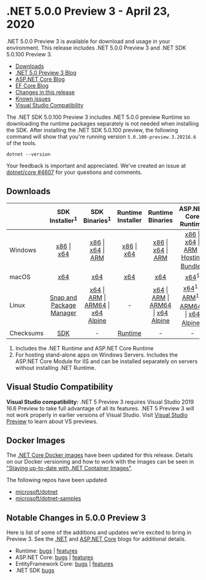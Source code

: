 # .NET 5.0.0 Preview 3 - April 23, 2020

.NET 5.0.0 Preview 3 is available for download and usage in your environment. This release includes .NET 5.0.0 Preview 3 and .NET SDK 5.0.100 Preview 3.

* [Downloads](https://dotnet.microsoft.com/download/dotnet/5.0)
* [.NET 5.0 Preview 3 Blog][dotnet-blog]
* [ASP.NET Core Blog][aspnet-blog]
* [EF Core Blog][ef-blog]
* [Changes in this release](#notable-changes-in-500-preview-3)
* [Known issues](../5.0-known-issues.md)
* [Visual Studio Compatibility](#visual-studio-compatibility)

The .NET SDK 5.0.100 Preview 3 includes .NET 5.0.0 preview Runtime so downloading the runtime packages separately is not needed when installing the SDK. After installing the .NET SDK 5.0.100 preview, the following command will show that you're running version `5.0.100-preview.3.20216.6` of the tools.

`dotnet --version`

Your feedback is important and appreciated. We've created an issue at [dotnet/core #4607](https://github.com/dotnet/core/issues/4607) for your questions and comments.

## Downloads

|           | SDK Installer<sup>1</sup>                        | SDK Binaries<sup>1</sup>                 | Runtime Installer                                        | Runtime Binaries                                 | ASP.NET Core Runtime           |
| --------- | :------------------------------------------:     | :----------------------:                 | :---------------------------:                            | :-------------------------:                      | :-----------------:            |
| Windows   | [x86][dotnet-sdk-win-x86.exe] \| [x64][dotnet-sdk-win-x64.exe] | [x86][dotnet-sdk-win-x86.zip] \| [x64][dotnet-sdk-win-x64.zip] \| [ARM][dotnet-sdk-win-arm.zip] | [x86][dotnet-runtime-win-x86.exe] \| [x64][dotnet-runtime-win-x64.exe] | [x86][dotnet-runtime-win-x86.zip] \| [x64][dotnet-runtime-win-x64.zip] \| [ARM][dotnet-runtime-win-arm.zip]  | [x86][aspnetcore-runtime-win-x86.exe] \| [x64][aspnetcore-runtime-win-x64.exe] \| [ARM][aspnetcore-runtime-win-arm.zip] \|<br/> [Hosting Bundle][dotnet-hosting-win.exe]<sup>2</sup> |
| macOS     | [x64][dotnet-sdk-osx-x64.pkg]  | [x64][dotnet-sdk-osx-x64.tar.gz]     | [x64][dotnet-runtime-osx-x64.pkg] | [x64][dotnet-runtime-osx-x64.tar.gz] | [x64][aspnetcore-runtime-osx-x64.tar.gz]<sup>1</sup>
| Linux     | [Snap and Package Manager](5.0.0-preview.3-install-instructions.md)  | [x64][dotnet-sdk-linux-x64.tar.gz] \| [ARM][dotnet-sdk-linux-arm.tar.gz] \| [ARM64][dotnet-sdk-linux-arm64.tar.gz] \| [x64 Alpine][dotnet-sdk-linux-musl-x64.tar.gz] | - | [x64][dotnet-runtime-linux-x64.tar.gz] \| [ARM][dotnet-runtime-linux-arm.tar.gz] \| [ARM64][dotnet-runtime-linux-arm64.tar.gz] \| [x64 Alpine][dotnet-runtime-linux-musl-x64.tar.gz] | [x64][aspnetcore-runtime-linux-x64.tar.gz]<sup>1</sup>  \| [ARM][aspnetcore-runtime-linux-arm.tar.gz]<sup>1</sup> \| [ARM64][aspnetcore-runtime-linux-arm64.tar.gz]<sup>1</sup> \| [x64 Alpine][aspnetcore-runtime-linux-musl-x64.tar.gz]<sup>1</sup> |
| Checksums | [SDK][checksums-sdk]                             | -                                        | [Runtime][checksums-runtime]                             | - | - |

1. Includes the .NET Runtime and ASP.NET Core Runtime
2. For hosting stand-alone apps on Windows Servers. Includes the ASP.NET Core Module for IIS and can be installed separately on servers without installing .NET Runtime.

## Visual Studio Compatibility

**Visual Studio compatibility:** .NET 5 Preview 3 requires Visual Studio 2019 16.6 Preview to take full advantage of all its features. .NET 5 Preview 3 will not work properly in earlier versions of Visual Studio. Visit [Visual Studio Preview](https://visualstudio.microsoft.com/vs/preview/) to learn about VS previews.

## Docker Images

The [.NET Core Docker images](https://hub.docker.com/r/microsoft/dotnet/) have been updated for this release. Details on our Docker versioning and how to work with the images can be seen in ["Staying up-to-date with .NET Container Images"](https://devblogs.microsoft.com/dotnet/staying-up-to-date-with-net-container-images/).

The following repos have been updated

* [microsoft/dotnet](https://hub.docker.com/r/microsoft/dotnet)
* [microsoft/dotnet-samples](https://hub.docker.com/r/microsoft/dotnet-samples)

## Notable Changes in 5.0.0 Preview 3

Here is list of some of the additions and updates we're excited to bring in Preview 3. See the [.NET][dotnet-blog] and [ASP.NET Core][aspnet-blog] blogs for additional details.

* Runtime: [bugs][runtime_bugs] | [features][runtime_features]
* ASP.NET Core: [bugs][aspnet_bugs] | [features][aspnet_features]
* EntityFramework Core: [bugs][ef_bugs] | [features][ef_features]
* .NET SDK [bugs][sdk_bugs]

[blob-runtime]: https://dotnetcli.blob.core.windows.net/dotnet/Runtime/
[blob-sdk]: https://dotnetcli.blob.core.windows.net/dotnet/Sdk/
[release-notes]: https://github.com/dotnet/core/blob/main/release-notes/5.0/preview/5.0.0-preview.3.md

[checksums-runtime]: https://dotnetcli.blob.core.windows.net/dotnet/checksums/5.0.0-preview.3-sha.txt
[checksums-sdk]: https://dotnetcli.blob.core.windows.net/dotnet/checksums/5.0.0-preview.3-sha.txt

[linux-install]: https://learn.microsoft.com/dotnet/core/install/linux
[linux-setup]: https://github.com/dotnet/core/blob/main/Documentation/linux-setup.md

[dotnet-blog]: https://devblogs.microsoft.com/dotnet/announcing-net-5-0-preview-3/
[aspnet-blog]: https://devblogs.microsoft.com/aspnet/asp-net-core-updates-in-net-5-preview-3/
[ef-blog]: https://devblogs.microsoft.com/dotnet/announcing-entity-framework-core-5-0-preview-3/
[ef_bugs]: https://github.com/dotnet/efcore/issues?q=is%3Aissue+milestone%3A5.0.0-preview3+is%3Aclosed+label%3Atype-bug+is%3Aclosed
[ef_features]: https://github.com/dotnet/efcore/issues?q=is%3Aissue+milestone%3A5.0.0-preview3+is%3Aclosed+label%3Atype-enhancement+is%3Aclosed

[aspnet_bugs]: https://github.com/aspnet/AspNetCore/issues?q=is%3Aissue+milestone%3A5.0.0-preview3+label%3ADone+label%3Abug+is%3Aclosed
[aspnet_features]: https://github.com/aspnet/AspNetCore/issues?q=is%3Aissue+milestone%3A5.0.0-preview3+label%3ADone+label%3Aenhancement+is%3Aclosed
[runtime_bugs]: https://github.com/dotnet/runtime/issues?utf8=%E2%9C%93&q=is%3Aissue+milestone%3A5.0+label%3Abug+is%3Aclosed
[runtime_features]: https://github.com/dotnet/runtime/issues?q=is%3Aissue+milestone%3A5.0+label%3Aenhancement+is%3Aclosed

[sdk_bugs]: https://github.com/dotnet/sdk/issues?q=is%3Aissue+is%3Aclosed+milestone%3A5.0.1xx+is%3Aclosed


[//]: # ( Runtime 5.0.0-preview.3.20214.6)
[dotnet-runtime-linux-arm.tar.gz]: https://download.visualstudio.microsoft.com/download/pr/ca8f37c7-b5b2-450b-9469-b2941861df64/c722ff6e03c6c8f276faf391c7a8bae4/dotnet-runtime-5.0.0-preview.3.20214.6-linux-arm.tar.gz
[dotnet-runtime-linux-arm64.tar.gz]: https://download.visualstudio.microsoft.com/download/pr/56f1893f-d059-4825-ad3f-488859fb86d7/022976b07c9b8bfc9e650c95fc3b91be/dotnet-runtime-5.0.0-preview.3.20214.6-linux-arm64.tar.gz
[dotnet-runtime-linux-musl-arm64.tar.gz]: https://download.visualstudio.microsoft.com/download/pr/858f5b65-8b2c-4ab1-9769-7fec5b38c8a1/44a1c0f6131e44f21425076ac295a41b/dotnet-runtime-5.0.0-preview.3.20214.6-linux-musl-arm64.tar.gz
[dotnet-runtime-linux-musl-x64.tar.gz]: https://download.visualstudio.microsoft.com/download/pr/d5f23cce-759b-44c7-a456-a668d855b506/3dd2f633b763236a6bcb7d4bf63f1ec0/dotnet-runtime-5.0.0-preview.3.20214.6-linux-musl-x64.tar.gz
[dotnet-runtime-linux-x64.tar.gz]: https://download.visualstudio.microsoft.com/download/pr/038fae85-6953-4518-adc6-55038ccf1c33/ccf2b3e7ba7ebe4da8b35c91eede7d6a/dotnet-runtime-5.0.0-preview.3.20214.6-linux-x64.tar.gz
[dotnet-runtime-osx-x64.pkg]: https://download.visualstudio.microsoft.com/download/pr/de092180-43f4-4f89-b72c-a149aa86caf4/d603d2b043ae80556f1239946140471a/dotnet-runtime-5.0.0-preview.3.20214.6-osx-x64.pkg
[dotnet-runtime-osx-x64.tar.gz]: https://download.visualstudio.microsoft.com/download/pr/933ae6ba-87e0-4d25-86b8-51ae5a7c709e/7849e0ef58f691fce783ed5e00001833/dotnet-runtime-5.0.0-preview.3.20214.6-osx-x64.tar.gz
[dotnet-runtime-win-arm.zip]: https://download.visualstudio.microsoft.com/download/pr/a4deeca3-1c0c-40c5-8225-163f7ae7e5e5/a18293ed8f7329f99ffca364a9a86107/dotnet-runtime-5.0.0-preview.3.20214.6-win-arm.zip
[dotnet-runtime-win-arm64.zip]: https://download.visualstudio.microsoft.com/download/pr/6a69b58d-7aa2-4b11-b679-762b0cc48427/cf23f3f6a78c36936a486d8d35a3e105/dotnet-runtime-5.0.0-preview.3.20214.6-win-arm64.zip
[dotnet-runtime-win-x64.exe]: https://download.visualstudio.microsoft.com/download/pr/138d840f-5583-4f3d-bd79-05f0ff719cc9/5cfa84f529bf0227427beda07c74d7f7/dotnet-runtime-5.0.0-preview.3.20214.6-win-x64.exe
[dotnet-runtime-win-x64.zip]: https://download.visualstudio.microsoft.com/download/pr/bbd5a03c-0a4e-4530-947f-eb4f44eb30f4/34f0574dbe0525a1073e4b7c83c340bb/dotnet-runtime-5.0.0-preview.3.20214.6-win-x64.zip
[dotnet-runtime-win-x86.exe]: https://download.visualstudio.microsoft.com/download/pr/020c789e-510a-4c61-8614-18f48272cc89/097461f8baa43cc90d1507460cb75ed0/dotnet-runtime-5.0.0-preview.3.20214.6-win-x86.exe
[dotnet-runtime-win-x86.zip]: https://download.visualstudio.microsoft.com/download/pr/8d0c54d3-f87b-42f8-904e-ac7a093f3a00/677c2cc203a451eb31cf8a461440c428/dotnet-runtime-5.0.0-preview.3.20214.6-win-x86.zip

[//]: # ( WindowsDesktop 5.0.0-preview.3.20214.2)
[windowsdesktop-runtime-win-x64.exe]: https://download.visualstudio.microsoft.com/download/pr/3d928a84-9d22-44e2-b273-c0ba24d95018/7f168212264a949c0f3799cf450f0a14/windowsdesktop-runtime-5.0.0-preview.3.20214.2-win-x64.exe
[windowsdesktop-runtime-win-x86.exe]: https://download.visualstudio.microsoft.com/download/pr/39d51d83-8b69-4b8b-8fd2-8ea451fc743e/dd667944896af153df70036bd9323fef/windowsdesktop-runtime-5.0.0-preview.3.20214.2-win-x86.exe

[//]: # ( ASP 5.0.0-preview.3.20215.14)
[aspnetcore-runtime-linux-arm.tar.gz]: https://download.visualstudio.microsoft.com/download/pr/ffbb2903-bd07-47e0-aa7d-9264c942cc38/9937a6b2cf97e16f878f4f3feb874479/aspnetcore-runtime-5.0.0-preview.3.20215.14-linux-arm.tar.gz
[aspnetcore-runtime-linux-arm64.tar.gz]: https://download.visualstudio.microsoft.com/download/pr/0d7fdf8a-9163-4044-8626-a0e83bf2a4d9/a02834ce1a5f88021e0c764ccef582c1/aspnetcore-runtime-5.0.0-preview.3.20215.14-linux-arm64.tar.gz
[aspnetcore-runtime-linux-musl-arm64.tar.gz]: https://download.visualstudio.microsoft.com/download/pr/f2bbffd9-83c3-4ad0-aabd-0f6a54b720d4/a6b5f14b44aaf5abb6dea3ad9e88b7d5/aspnetcore-runtime-5.0.0-preview.3.20215.14-linux-musl-arm64.tar.gz
[aspnetcore-runtime-linux-musl-x64.tar.gz]: https://download.visualstudio.microsoft.com/download/pr/20473703-695e-45c5-b5f3-7d307d3e1aa5/e09ef05ba456f3968d5cff24ceff3358/aspnetcore-runtime-5.0.0-preview.3.20215.14-linux-musl-x64.tar.gz
[aspnetcore-runtime-linux-x64.tar.gz]: https://download.visualstudio.microsoft.com/download/pr/76655cff-bf24-4445-a4af-9dbca1f00e86/4366686af0585397f290d27a042a1449/aspnetcore-runtime-5.0.0-preview.3.20215.14-linux-x64.tar.gz
[aspnetcore-runtime-osx-x64.tar.gz]: https://download.visualstudio.microsoft.com/download/pr/dcf33838-366b-45c9-9db5-8ae6d59c1433/afa19a627e073b7f7e26c740ba56f352/aspnetcore-runtime-5.0.0-preview.3.20215.14-osx-x64.tar.gz
[aspnetcore-runtime-win-arm.zip]: https://download.visualstudio.microsoft.com/download/pr/64048ca3-4b02-422a-a8aa-e088b7dd521c/b7007855d06ccba94111e8bccdd8e968/aspnetcore-runtime-5.0.0-preview.3.20215.14-win-arm.zip
[aspnetcore-runtime-win-x64.exe]: https://download.visualstudio.microsoft.com/download/pr/389a714a-d6e9-4e2d-a78c-04e45ed12e17/7cfbdf77fc2a0dc1dbdf2bd0985e5199/aspnetcore-runtime-5.0.0-preview.3.20215.14-win-x64.exe
[aspnetcore-runtime-win-x64.zip]: https://download.visualstudio.microsoft.com/download/pr/7683a95e-1336-4f8b-a3a0-21f6dab44138/9248f166869d1906a6e37a80e81b7b16/aspnetcore-runtime-5.0.0-preview.3.20215.14-win-x64.zip
[aspnetcore-runtime-win-x86.exe]: https://download.visualstudio.microsoft.com/download/pr/f309e08f-d2f6-46a4-92bf-09cc20475884/06fd23949d41b46fcb76e3ee60c3c4e2/aspnetcore-runtime-5.0.0-preview.3.20215.14-win-x86.exe
[aspnetcore-runtime-win-x86.zip]: https://download.visualstudio.microsoft.com/download/pr/cf56d473-8868-41c2-b86f-14c7b0ae56ef/4c54b358bdb5f86ca77df4a3a79d0f59/aspnetcore-runtime-5.0.0-preview.3.20215.14-win-x86.zip
[dotnet-hosting-win.exe]: https://download.visualstudio.microsoft.com/download/pr/f84dffc7-f825-47d4-aad5-f3af1444ecc1/935d1397344d5179cf210787d6435c44/dotnet-hosting-5.0.0-preview.3.20215.14-win.exe

[//]: # ( SDK 5.0.100-preview.3.20216.6 )
[dotnet-sdk-linux-arm.tar.gz]: https://download.visualstudio.microsoft.com/download/pr/58276f20-1ff1-49e7-afbd-fcc6a20acf56/18aacff58da12a91e691036be7ef8063/dotnet-sdk-5.0.100-preview.3.20216.6-linux-arm.tar.gz
[dotnet-sdk-linux-arm64.tar.gz]: https://download.visualstudio.microsoft.com/download/pr/67d8e63e-753d-4900-997f-b332bb63b025/303b7ac855985d077056ef4552f4a4e9/dotnet-sdk-5.0.100-preview.3.20216.6-linux-arm64.tar.gz
[dotnet-sdk-linux-musl-x64.tar.gz]: https://download.visualstudio.microsoft.com/download/pr/a9d2501d-4089-4255-9d5c-e94e1ec6532c/9abb1d2998427fa23701649a7b1b1513/dotnet-sdk-5.0.100-preview.3.20216.6-linux-musl-x64.tar.gz
[dotnet-sdk-linux-x64.tar.gz]: https://download.visualstudio.microsoft.com/download/pr/7ceba34e-5d50-4b23-b326-0a7d02b4decd/62dd73db9be67127a5645ef0efb0bba4/dotnet-sdk-5.0.100-preview.3.20216.6-linux-x64.tar.gz
[dotnet-sdk-osx-x64.pkg]: https://download.visualstudio.microsoft.com/download/pr/3fa9a36e-907c-4d7a-a98a-e50ad0aa4990/ff63364b94e98687d5933c1b9a50a5d0/dotnet-sdk-5.0.100-preview.3.20216.6-osx-x64.pkg
[dotnet-sdk-osx-x64.tar.gz]: https://download.visualstudio.microsoft.com/download/pr/4b8fe806-7a65-43e8-889d-215999715bbf/22005a4af0c34e257e652dbe39d3661f/dotnet-sdk-5.0.100-preview.3.20216.6-osx-x64.tar.gz
[dotnet-sdk-win-arm.zip]: https://download.visualstudio.microsoft.com/download/pr/585c7f99-1d47-4422-8e74-4beb2809e9c7/531e64c80bfa9937ad5a3e19f78847c0/dotnet-sdk-5.0.100-preview.3.20216.6-win-arm.zip
[dotnet-sdk-win-x64.exe]: https://download.visualstudio.microsoft.com/download/pr/848d5ef2-81ca-43ff-81f7-6b6e9e38c186/e3462954d7cd7ac54e40d45b9d07d9c9/dotnet-sdk-5.0.100-preview.3.20216.6-win-x64.exe
[dotnet-sdk-win-x64.zip]: https://download.visualstudio.microsoft.com/download/pr/5d93d786-1442-4479-868d-5d3b4175b160/b7629a4cd3f95cb0a2d7b202537fdc2d/dotnet-sdk-5.0.100-preview.3.20216.6-win-x64.zip
[dotnet-sdk-win-x86.exe]: https://download.visualstudio.microsoft.com/download/pr/ed38b46c-2373-4e81-aab9-18a7f727685e/018f9be726039087d1654b055c2eb641/dotnet-sdk-5.0.100-preview.3.20216.6-win-x86.exe
[dotnet-sdk-win-x86.zip]: https://download.visualstudio.microsoft.com/download/pr/be4d30a2-9cb9-43d0-b5a7-b6ba63d77bbe/f77ee9cd22084283dd23762b23996db8/dotnet-sdk-5.0.100-preview.3.20216.6-win-x86.zip

[//]: # ( Symbols )
